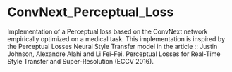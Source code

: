 # ConvNext_Perceptual_Loss
Implementation of a Perceptual loss based on the ConvNext network empirically optimized on a medical task. This implementation is inspired by the Perceptual Losses Neural Style Transfer model in the article ::  Justin Johnson, Alexandre Alahi and Li Fei-Fei. Perceptual Losses for Real-Time Style Transfer and Super-Resolution (ECCV 2016). 
